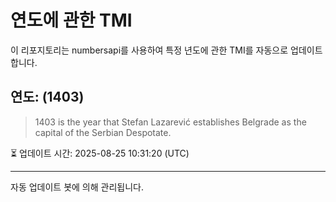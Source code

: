 
# 연도에 관한 TMI

이 리포지토리는 numbersapi를 사용하여 특정 년도에 관한 TMI를 자동으로 업데이트합니다.

## 연도: (1403)
> 1403 is the year that Stefan Lazarević establishes Belgrade as the capital of the Serbian Despotate.

⏳ 업데이트 시간: 2025-08-25 10:31:20 (UTC)

---
자동 업데이트 봇에 의해 관리됩니다.
